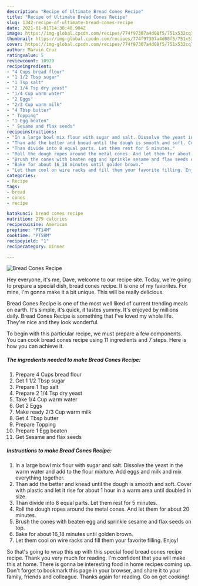 ```yaml
---
description: "Recipe of Ultimate Bread Cones Recipe"
title: "Recipe of Ultimate Bread Cones Recipe"
slug: 1342-recipe-of-ultimate-bread-cones-recipe
date: 2021-01-01T14:30:48.904Z
image: https://img-global.cpcdn.com/recipes/774f97307a4d08f5/751x532cq70/bread-cones-recipe-recipe-main-photo.jpg
thumbnail: https://img-global.cpcdn.com/recipes/774f97307a4d08f5/751x532cq70/bread-cones-recipe-recipe-main-photo.jpg
cover: https://img-global.cpcdn.com/recipes/774f97307a4d08f5/751x532cq70/bread-cones-recipe-recipe-main-photo.jpg
author: Marvin Cruz
ratingvalue: 5
reviewcount: 10979
recipeingredient:
- "4 Cups bread flour"
- "1 1/2 Tbsp sugar"
- "1 Tsp salt"
- "2 1/4 Tsp dry yeast"
- "1/4 Cup warm water"
- "2 Eggs"
- "2/3 Cup warm milk"
- "4 Tbsp butter"
- " Topping"
- "1 Egg beaten"
- " Sesame and flax seeds"
recipeinstructions:
- "In a large bowl mix flour with sugar and salt. Dissolve the yeast in the warm water and add to the flour mixture. Add eggs and milk and mix everything together."
- "Than add the better and knead until the dough is smooth and soft. Cover with plastic and let it rise for about 1 hour in a warm area until doubled in size."
- "Than divide into 8 equal parts. Let them rest for 5 minutes."
- "Roll the dough ropes around the metal cones. And let them for about 20 minutes."
- "Brush the cones with beaten egg and sprinkle sesame and flax seeds on top."
- "Bake for about 16_18 minutes until golden brown."
- "Let them cool on wire racks and fill them your favorite filling. Enjoy!"
categories:
- Recipe
tags:
- bread
- cones
- recipe

katakunci: bread cones recipe 
nutrition: 279 calories
recipecuisine: American
preptime: "PT14M"
cooktime: "PT58M"
recipeyield: "1"
recipecategory: Dinner

---
```



![Bread Cones Recipe](https://img-global.cpcdn.com/recipes/774f97307a4d08f5/751x532cq70/bread-cones-recipe-recipe-main-photo.jpg)

Hey everyone, it's me, Dave, welcome to our recipe site. Today, we're going to prepare a special dish, bread cones recipe. It is one of my favorites. For mine, I'm gonna make it a bit unique. This will be really delicious.



Bread Cones Recipe is one of the most well liked of current trending meals on earth. It's simple, it's quick, it tastes yummy. It's enjoyed by millions daily. Bread Cones Recipe is something that I've loved my whole life. They're nice and they look wonderful.


To begin with this particular recipe, we must prepare a few components. You can cook bread cones recipe using 11 ingredients and 7 steps. Here is how you can achieve it.

<!--inarticleads1-->

##### The ingredients needed to make Bread Cones Recipe:

1. Prepare 4 Cups bread flour
1. Get 1 1/2 Tbsp sugar
1. Prepare 1 Tsp salt
1. Prepare 2 1/4 Tsp dry yeast
1. Take 1/4 Cup warm water
1. Get 2 Eggs
1. Make ready 2/3 Cup warm milk
1. Get 4 Tbsp butter
1. Prepare  Topping
1. Prepare 1 Egg beaten
1. Get  Sesame and flax seeds




<!--inarticleads2-->

##### Instructions to make Bread Cones Recipe:

1. In a large bowl mix flour with sugar and salt. Dissolve the yeast in the warm water and add to the flour mixture. Add eggs and milk and mix everything together.
1. Than add the better and knead until the dough is smooth and soft. Cover with plastic and let it rise for about 1 hour in a warm area until doubled in size.
1. Than divide into 8 equal parts. Let them rest for 5 minutes.
1. Roll the dough ropes around the metal cones. And let them for about 20 minutes.
1. Brush the cones with beaten egg and sprinkle sesame and flax seeds on top.
1. Bake for about 16_18 minutes until golden brown.
1. Let them cool on wire racks and fill them your favorite filling. Enjoy!




So that's going to wrap this up with this special food bread cones recipe recipe. Thank you very much for reading. I'm confident that you will make this at home. There is gonna be interesting food in home recipes coming up. Don't forget to bookmark this page in your browser, and share it to your family, friends and colleague. Thanks again for reading. Go on get cooking!
